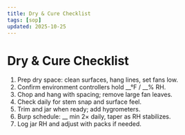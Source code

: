 ```yaml
---
title: Dry & Cure Checklist
tags: [sop]
updated: 2025-10-25
---
```

# Dry & Cure Checklist

1. Prep dry space: clean surfaces, hang lines, set fans low.  
2. Confirm environment controllers hold __°F / __% RH.  
3. Chop and hang with spacing; remove large fan leaves.  
4. Check daily for stem snap and surface feel.  
5. Trim and jar when ready; add hygrometers.  
6. Burp schedule: __ min 2× daily, taper as RH stabilizes.  
7. Log jar RH and adjust with packs if needed.
